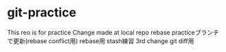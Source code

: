 ﻿# git-practice
This reo is for practice
Change made at local repo
rebase practiceブランチで更新(rebase conflict用)
rebase用
stash練習
3rd change
git diff用